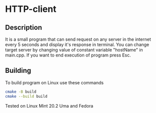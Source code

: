 # HTTP-client

## Description

It is a small program that can send request on any server in the internet every 5 seconds and display it's response in terminal.
You can change target server by changing value of constant variable "hostName" in main.cpp.
If you want to end execution of program press Esc.

## Building

To build program on Linux use these commands

```bash
cmake -B build
cmake --build build
```

Tested on Linux Mint 20.2 Uma and Fedora